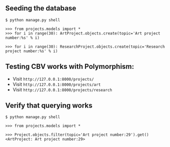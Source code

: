 

## Seeding the database

```
$ python manage.py shell

>>> from projects.models import *
>>> for i in range(30): ArtProject.objects.create(topic='Art project number:%s' % i)

>>> for i in range(30): ResearchProject.objects.create(topic='Research project number:%s' % i)
```


## Testing CBV works with Polymorphism:

- Visit `http://127.0.0.1:8000/projects/`
- Visit `http://127.0.0.1:8000/projects/art`
- Visit `http://127.0.0.1:8000/projects/research`


## Verify that querying works

```
$ python manage.py shell

>>> from projects.models import *

>>> Project.objects.filter(topic='Art project number:29').get()
<ArtProject: Art project number:29>
```
